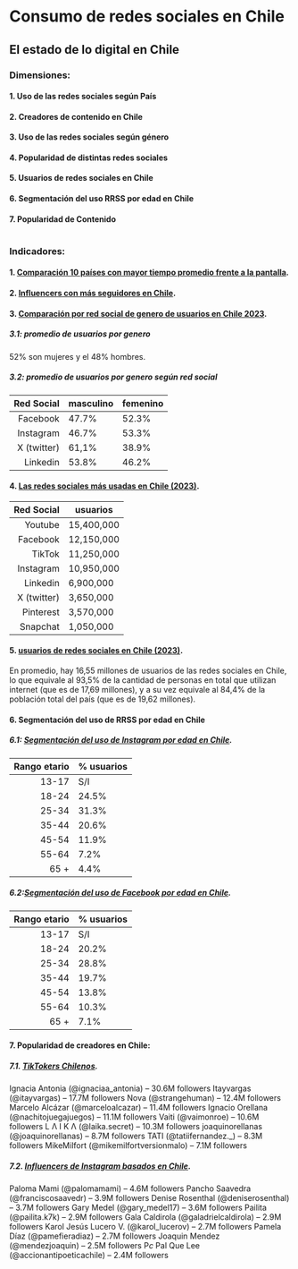 # Consumo de redes sociales en Chile
## El estado de lo digital en Chile
### Dimensiones:
#### 1. Uso de las redes sociales según País
#### 2. Creadores de contenido en Chile
#### 3. Uso de las redes sociales según género
#### 4. Popularidad de distintas redes sociales
#### 5. Usuarios de redes sociales en Chile
#### 6. Segmentación del uso RRSS por edad en Chile
#### 7. Popularidad de Contenido
#
### Indicadores:
#### 1. [Comparación 10 países con mayor tiempo promedio frente a la pantalla](https://www.electronicshub.org/the-average-screen-time-and-usage-by-country/#South_Americans_Spend_More_Than_Half_Their_Day_Online).
#### 2. [Influencers con más seguidores en Chile](https://www.tiendanube.com/cl/blog/influencers-chilenos/).
#### 3. [Comparación por red social de genero de usuarios en Chile 2023](https://www.way2net.com/2023/09/estadisticas-de-redes-sociales-en-chile-2023/).
##### 3.1: promedio de usuarios por genero
52% son mujeres y el 48% hombres.
##### 3.2: promedio de usuarios por genero según red social
| Red Social | masculino | femenino |
|-----------:|-----------|----------|
|Facebook    | 47.7%     | 52.3%    |
|Instagram   | 46.7%     | 53.3%    |
|X (twitter) | 61,1%     | 38.9%    |
|Linkedin    | 53.8%     | 46.2%    |
#### 4. [Las redes sociales más usadas en Chile (2023)](https://ce.entel.cl/articulos/las-redes-sociales-en-chile/?utm_term=&utm_campaign=AO+-+COE+-+Branding+-+GGEE&utm_source=adwords&utm_medium=ppc&hsa_acc=1140987309&hsa_cam=12506884035&hsa_grp=146100801496&hsa_ad=646611157132&hsa_src=g&hsa_tgt=dsa-2149377272291&hsa_kw=&hsa_mt=&hsa_net=adwords&hsa_ver=3&gad_source=1&gclid=CjwKCAjwmYCzBhA6EiwAxFwfgJ5itaM3GuQyxKq6hYi3E775IDartIKFTa12g6Sb8DeNnKuzT6GgzRoCtggQAvD_BwE#:~:text=Dicho%20esto%2C%20las,1%2C05%20millones%20de%20usuarios.).
| Red Social | usuarios         |
|-----------:|------------------|
|Youtube     | 15,400,000       | 
|Facebook    | 12,150,000       |
|TikTok      | 11,250,000       |
|Instagram   | 10,950,000       | 
|Linkedin    |  6,900,000       |
|X (twitter) |  3,650,000       | 
|Pinterest   |  3,570,000       |
|Snapchat    |  1,050,000       |
#### 5. [usuarios de redes sociales en Chile (2023)](https://ce.entel.cl/articulos/las-redes-sociales-en-chile/?utm_term=&utm_campaign=AO+-+COE+-+Branding+-+GGEE&utm_source=adwords&utm_medium=ppc&hsa_acc=1140987309&hsa_cam=12506884035&hsa_grp=146100801496&hsa_ad=646611157132&hsa_src=g&hsa_tgt=dsa-2149377272291&hsa_kw=&hsa_mt=&hsa_net=adwords&hsa_ver=3&gad_source=1&gclid=CjwKCAjwmYCzBhA6EiwAxFwfgJ5itaM3GuQyxKq6hYi3E775IDartIKFTa12g6Sb8DeNnKuzT6GgzRoCtggQAvD_BwE#:~:text=En%20promedio%2C%20hay%2016%2C55%20millones%20de%20usuarios%20de%20las%20redes%20sociales%20en%20Chile%2C%20lo%20que%20equivale%20al%2093%2C5%25%20de%20la%20cantidad%20de%20personas%20en%20total%20que%20utilizan%20internet%20(que%20es%20de%2017%2C69%20millones)%2C%20y%20a%20su%20vez%20equivale%20al%2084%2C4%25%20de%20la%20poblaci%C3%B3n%20total%20del%20pa%C3%ADs%20(que%20es%20de%2019%2C62%20millones).).
En promedio, hay 16,55 millones de usuarios de las redes sociales en Chile, lo que equivale al 93,5% de la cantidad de personas en total que utilizan internet (que es de 17,69 millones), y a su vez equivale al 84,4% de la población total del país (que es de 19,62 millones).
#### 6. Segmentación del uso de RRSS por edad en Chile
##### 6.1: [Segmentación del uso de Instagram por edad en Chile](https://napoleoncat.com/stats/instagram-users-in-chile/2024/05/).
| Rango etario | % usuarios |
|-------------:|------------|
| 13-17        |  S/I       | 
| 18-24        | 24.5%      |
| 25-34        | 31.3%      |
| 35-44        | 20.6%      | 
| 45-54        | 11.9%      |
| 55-64        |  7.2%      | 
| 65 +         |  4.4%      |

##### 6.2:[Segmentación del uso de Facebook por edad en Chile](https://napoleoncat.com/stats/facebook-users-in-chile/2024/04/).
| Rango etario | % usuarios |
|-------------:|------------|
| 13-17        |  S/I       | 
| 18-24        | 20.2%      |
| 25-34        | 28.8%      |
| 35-44        | 19.7%      | 
| 45-54        | 13.8%      |
| 55-64        | 10.3%      | 
| 65 +         |  7.1%      |

#### 7. Popularidad de creadores en Chile:
##### 7.1. [TikTokers Chilenos](https://promoty.io/influencers-in-chile/).
Ignacia Antonia (@ignaciaa_antonia) – 30.6M followers
Itayvargas (@itayvargas) – 17.7M followers
Nova (@strangehuman) – 12.4M followers
Marcelo Alcázar (@marceloalcazar) – 11.4M followers
Ignacio Orellana (@nachitojuegajuegos) – 11.1M followers
Vaiti (@vaimonroe) – 10.6M followers
L Λ I K Λ (@laika.secret) – 10.3M followers
joaquinorellanas (@joaquinorellanas) – 8.7M followers
TATI (@tatiifernandez._) – 8.3M followers
MikeMilfort (@mikemilfortversionmalo) – 7.1M followers

##### 7.2. [Influencers de Instagram basados en Chile](https://promoty.io/influencers-in-chile/).
Paloma Mami (@palomamami) – 4.6M followers
Pancho Saavedra (@franciscosaavedr) – 3.9M followers
Denise Rosenthal (@deniserosenthal) – 3.7M followers
Gary Medel (@gary_medel17) – 3.6M followers
Pailita (@pailita.k7k) – 2.9M followers
Gala Caldirola (@galadrielcaldirola) – 2.9M followers
Karol Jesús Lucero V. (@karol_lucerov) – 2.7M followers
Pamela Díaz (@pamefieradiaz) – 2.7M followers
Joaquin Mendez (@mendezjoaquin) – 2.5M followers
P*c* Pal Que Lee (@accionantipoeticachile) – 2.4M followers
